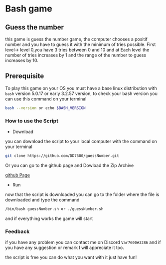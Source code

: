 # Bash game
## Guess the number
this game is guess the number game, the computer chooses a positif number and you have to guess it with  the minimum of tries possible.
First level-> level 0,you have 3 tries between 0 and 10 and at Each level the number of tries increases by 1 and the range of the number to guess increases by 10.


## Prerequisite

To play this game on your OS you must have a base linux distribution with `bash` version 5.0.17 or early 3.2.57 version, to check your bash version you can use this command on your terminal

```bash
bash --version or echo $BASH_VERSION
```

### How to use the Script

- Download

you can download the script to your local computer
with  the command on your terminal

```bash
git clone https://github.com/DD7600/guessNumber.git
```
Or you can go to the github page and Dowload the Zip Archive

[github Page](https://github.com/DD7600/guessNumber)

- Run

now that the script is downloaded you can go to the folder where the file is downloaded and type
 the command 

```bash
/bin/bash guessNumber.sh or ./guessNumber.sh
```
and if everything works the game will start


### Feedback

if you have any problem you can contact me on Discord ```Var7600#3286``` and if you have any suggestion or remark I will appreciate it too.

the script is free you can do what you want with it just have fun!

